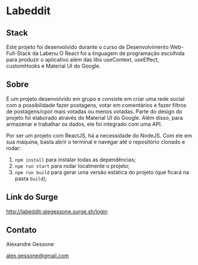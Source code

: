 # Labeddit

## Stack
Este projeto foi desenvolvido durante o curso de Desenvolvimento Web-Full-Stack da Labenu 
O React foi a linguagem de programação escolhida para produzir o aplicativo além das libs useContext, useEffect, customHooks e Material UI do Google.


## Sobre
É um projeto desenvolvido em grupo e consiste em criar uma rede social com a possibilidade fazer postagens, votar em comentários e fazer filtros de postagens/cpor mais votadas ou menos votadas. Parte do design do projeto foi elaborado através do Material UI do Google. Além disso, para armazenar e trabalhar os dados, ele foi integrado com uma API.

Por ser um projeto com ReactJS, há a necessidade do NodeJS. Com ele em 
sua máquina, basta abrir o terminal e navegar até o repositório clonado e 
rodar:

1. `npm install` para instalar todas as dependências;
1. `npm run start` para rodar localmente o projeto;
1. `npm run build` para gerar uma versão estática do projeto 
(que ficará na pasta `build`);

## Link do Surge
http://labeddit-alegessone.surge.sh/login

## Contato
Alexandre Gessone

alex.gessone@gmail.com
